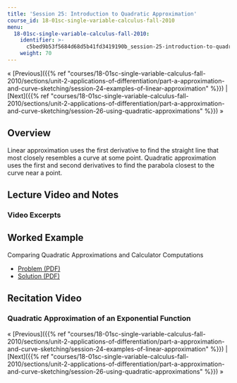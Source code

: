 ```yaml
---
title: 'Session 25: Introduction to Quadratic Approximation'
course_id: 18-01sc-single-variable-calculus-fall-2010
menu:
  18-01sc-single-variable-calculus-fall-2010:
    identifier: >-
      c5bed9b53f5684d68d5b41fd3419190b_session-25-introduction-to-quadratic-appoximation
    weight: 70
---
```

« [Previous]({{% ref "courses/18-01sc-single-variable-calculus-fall-2010/sections/unit-2-applications-of-differentiation/part-a-approximation-and-curve-sketching/session-24-examples-of-linear-approximation" %}}) | [Next]({{% ref "courses/18-01sc-single-variable-calculus-fall-2010/sections/unit-2-applications-of-differentiation/part-a-approximation-and-curve-sketching/session-26-using-quadratic-approximations" %}}) »

Overview
--------

Linear approximation uses the first derivative to find the straight line that most closely resembles a curve at some point. Quadratic approximation uses the first and second derivatives to find the parabola closest to the curve near a point.

Lecture Video and Notes
-----------------------

### Video Excerpts

Worked Example
--------------

Comparing Quadratic Approximations and Calculator Computations

*   [Problem (PDF)](https://open-learning-course-data.s3.amazonaws.com/18-01sc-single-variable-calculus-fall-2010/782c303393c5b39e3a34f51d315441b7_MIT18_01SCF10_ex25prb.pdf "Open in a new window.")
*   [Solution (PDF)](https://open-learning-course-data.s3.amazonaws.com/18-01sc-single-variable-calculus-fall-2010/f806d7f06df82639483a24d467a4fa28_MIT18_01SCF10_ex25sol.pdf "Open in a new window.")

Recitation Video
----------------

### Quadratic Approximation of an Exponential Function

« [Previous]({{% ref "courses/18-01sc-single-variable-calculus-fall-2010/sections/unit-2-applications-of-differentiation/part-a-approximation-and-curve-sketching/session-24-examples-of-linear-approximation" %}}) | [Next]({{% ref "courses/18-01sc-single-variable-calculus-fall-2010/sections/unit-2-applications-of-differentiation/part-a-approximation-and-curve-sketching/session-26-using-quadratic-approximations" %}}) »